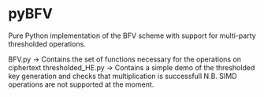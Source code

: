 # pyBFV
Pure Python implementation of the BFV scheme with support for multi-party thresholded operations.

BFV.py -> Contains the set of functions necessary for the operations on ciphertext
thresholded_HE.py -> Contains a simple demo of the thresholded key generation and checks that multiplication is successfull
N.B. SIMD operations are not supported at the moment.
